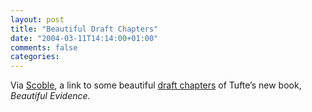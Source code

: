 ```yaml
---
layout: post
title: "Beautiful Draft Chapters"
date: "2004-03-11T14:14:00+01:00"
comments: false
categories: 
---
```


<p>Via <a href="http://radio.weblogs.com/0001011/2004/03/09.html#a6949">Scoble</a>, a link to some beautiful <a href="http://radio.weblogs.com/0001011/2004/03/09.html#a6949"> draft chapters</a> of Tufte&#8217;s new book, <em>Beautiful Evidence.</em></p>


